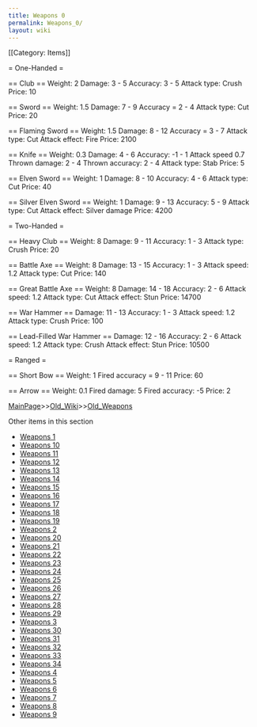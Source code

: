 ```yaml
---
title: Weapons 0
permalink: Weapons_0/
layout: wiki
---
```

[[Category: Items]]

= One-Handed =

== Club ==
 Weight: 2
 Damage: 3 - 5
 Accuracy: 3 - 5
 Attack type: Crush
 Price: 10

== Sword ==
 Weight: 1.5
 Damage: 7 - 9
 Accuracy = 2 - 4
 Attack type: Cut
 Price: 20

== Flaming Sword ==
 Weight: 1.5
 Damage: 8 - 12
 Accuracy = 3 - 7
 Attack type: Cut
 Attack effect: Fire
 Price: 2100

== Knife ==
 Weight: 0.3
 Damage: 4 - 6
 Accuracy: -1 - 1
 Attack speed 0.7
 Thrown damage: 2 - 4
 Thrown accuracy: 2 - 4
 Attack type: Stab
 Price: 5

== Elven Sword ==
 Weight: 1
 Damage: 8 - 10
 Accuracy: 4 - 6
 Attack type: Cut
 Price: 40

== Silver Elven Sword ==
 Weight: 1
 Damage: 9 - 13
 Accuracy: 5 - 9
 Attack type: Cut
 Attack effect: Silver damage
 Price: 4200

= Two-Handed =
 
== Heavy Club ==
 Weight: 8
 Damage: 9 - 11
 Accuracy: 1 - 3
 Attack type: Crush
 Price: 20

== Battle Axe ==
 Weight: 8
 Damage: 13 - 15
 Accuracy: 1 - 3
 Attack speed: 1.2
 Attack type: Cut
 Price: 140

== Great Battle Axe ==
 Weight: 8
 Damage: 14 - 18
 Accuracy: 2 - 6
 Attack speed: 1.2
 Attack type: Cut
 Attack effect: Stun
 Price: 14700

== War Hammer ==
 Damage: 11 - 13
 Accuracy: 1 - 3
 Attack speed: 1.2
 Attack type: Crush
 Price: 100

== Lead-Filled War Hammer ==
 Damage: 12 - 16
 Accuracy: 2 - 6
 Attack speed: 1.2
 Attack type: Crush
 Attack effect: Stun
 Price: 10500

= Ranged =
 
== Short Bow ==
 Weight: 1
 Fired accuracy = 9 - 11
 Price: 60

== Arrow ==
 Weight: 0.1
 Fired damage: 5
 Fired accuracy: -5
 Price: 2

[MainPage](/keeperrl_wiki/ "wikilink")>>[Old_Wiki](/keeperrl_wiki/Old_Wiki "wikilink")>>[Old_Weapons](/keeperrl_wiki/Old_Weapons "wikilink")

Other items in this section
-    [Weapons 1](/keeperrl_wiki/Weapons_1 "wikilink")
-    [Weapons 10](/keeperrl_wiki/Weapons_10 "wikilink")
-    [Weapons 11](/keeperrl_wiki/Weapons_11 "wikilink")
-    [Weapons 12](/keeperrl_wiki/Weapons_12 "wikilink")
-    [Weapons 13](/keeperrl_wiki/Weapons_13 "wikilink")
-    [Weapons 14](/keeperrl_wiki/Weapons_14 "wikilink")
-    [Weapons 15](/keeperrl_wiki/Weapons_15 "wikilink")
-    [Weapons 16](/keeperrl_wiki/Weapons_16 "wikilink")
-    [Weapons 17](/keeperrl_wiki/Weapons_17 "wikilink")
-    [Weapons 18](/keeperrl_wiki/Weapons_18 "wikilink")
-    [Weapons 19](/keeperrl_wiki/Weapons_19 "wikilink")
-    [Weapons 2](/keeperrl_wiki/Weapons_2 "wikilink")
-    [Weapons 20](/keeperrl_wiki/Weapons_20 "wikilink")
-    [Weapons 21](/keeperrl_wiki/Weapons_21 "wikilink")
-    [Weapons 22](/keeperrl_wiki/Weapons_22 "wikilink")
-    [Weapons 23](/keeperrl_wiki/Weapons_23 "wikilink")
-    [Weapons 24](/keeperrl_wiki/Weapons_24 "wikilink")
-    [Weapons 25](/keeperrl_wiki/Weapons_25 "wikilink")
-    [Weapons 26](/keeperrl_wiki/Weapons_26 "wikilink")
-    [Weapons 27](/keeperrl_wiki/Weapons_27 "wikilink")
-    [Weapons 28](/keeperrl_wiki/Weapons_28 "wikilink")
-    [Weapons 29](/keeperrl_wiki/Weapons_29 "wikilink")
-    [Weapons 3](/keeperrl_wiki/Weapons_3 "wikilink")
-    [Weapons 30](/keeperrl_wiki/Weapons_30 "wikilink")
-    [Weapons 31](/keeperrl_wiki/Weapons_31 "wikilink")
-    [Weapons 32](/keeperrl_wiki/Weapons_32 "wikilink")
-    [Weapons 33](/keeperrl_wiki/Weapons_33 "wikilink")
-    [Weapons 34](/keeperrl_wiki/Weapons_34 "wikilink")
-    [Weapons 4](/keeperrl_wiki/Weapons_4 "wikilink")
-    [Weapons 5](/keeperrl_wiki/Weapons_5 "wikilink")
-    [Weapons 6](/keeperrl_wiki/Weapons_6 "wikilink")
-    [Weapons 7](/keeperrl_wiki/Weapons_7 "wikilink")
-    [Weapons 8](/keeperrl_wiki/Weapons_8 "wikilink")
-    [Weapons 9](/keeperrl_wiki/Weapons_9 "wikilink")
